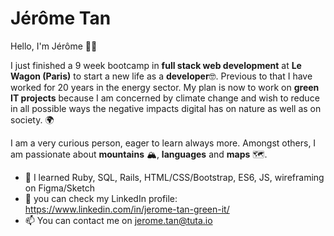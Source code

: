 # Jérôme Tan

Hello, I'm Jérôme 👋🏼

I just finished a 9 week bootcamp in **full stack web development** at **Le Wagon (Paris)** to start a new life as a **developer**🤓. Previous to that I have worked for 20 years in the energy sector. My plan is now to work on **green IT projects** because I am concerned by climate change and wish to reduce in all possible ways the negative impacts digital has on nature as well as on society. :earth_africa:

I am a very curious person, eager to learn always more. Amongst others, I am passionate about **mountains** :mountain_snow:, **languages** and **maps** :world_map:.

- :seedling: I learned Ruby, SQL, Rails, HTML/CSS/Bootstrap, ES6, JS, wireframing on Figma/Sketch
- :briefcase: you can check my LinkedIn profile: https://www.linkedin.com/in/jerome-tan-green-it/ 
- :mailbox: You can contact me on jerome.tan@tuta.io
